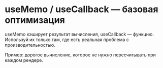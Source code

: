 # useMemo / useCallback — базовая оптимизация

useMemo кэширует результат вычисления, useCallback — функцию. Используй их только там, где есть реальная проблема с производительностью.

Пример: дорогое вычисление, которое не нужно пересчитывать при каждом рендере.
